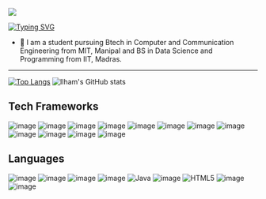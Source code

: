 ![](https://komarev.com/ghpvc/?username=ilhamalrahm)
<!-- # 👋 Hi, I’m Ilham! -->
[![Typing SVG](https://readme-typing-svg.demolab.com?font=Press+Start+2P&size=30&duration=3000&pause=1000&color=blue&width=500&height=60&lines=Hi%2C+I'm+Ilham)](https://git.io/typing-svg)

- 🌱 I am a student pursuing Btech in Computer and Communication Engineering from MIT, Manipal and BS in Data Science and Programming from IIT, Madras.
- - -

[![Top Langs](https://git-stats-ilhamalrahm.vercel.app/api/top-langs/?username=ilhamalrahm&layout=compact&langs_count=10&card_width=445px)](https://github.com/ilhamalrahm/git-stats)  ![Ilham's GitHub stats](https://git-stats-ilhamalrahm.vercel.app/api?username=ilhamalrahm&show_icons=true&theme=radical&count_private=true)

<!---
ilhamalrahm/ilhamalrahm is a ✨ special ✨ repository because its `README.md` (this file) appears on your GitHub profile.
You can click the Preview link to take a look at your changes.
--->

## Tech Frameworks
![image](https://img.shields.io/badge/MongoDB-4EA94B?style=for-the-badge&logo=mongodb&logoColor=white) ![image](https://img.shields.io/badge/Bootstrap-563D7C?style=for-the-badge&logo=bootstrap&logoColor=white) ![image](https://img.shields.io/badge/Express.js-000000?style=for-the-badge&logo=express&logoColor=white) ![image](https://img.shields.io/badge/fastapi-109989?style=for-the-badge&logo=FASTAPI&logoColor=white) ![image](https://img.shields.io/badge/Flask-000000?style=for-the-badge&logo=flask&logoColor=white) ![image](https://img.shields.io/badge/Node.js-339933?style=for-the-badge&logo=nodedotjs&logoColor=white) ![image](https://img.shields.io/badge/React-20232A?style=for-the-badge&logo=react&logoColor=61DAFB) ![image](https://img.shields.io/badge/Socket.io-010101?&style=for-the-badge&logo=Socket.io&logoColor=white) ![image](https://img.shields.io/badge/Spring-6DB33F?style=for-the-badge&logo=spring&logoColor=white) ![image](https://img.shields.io/badge/Spring_Boot-F2F4F9?style=for-the-badge&logo=spring-boot) ![image](https://img.shields.io/badge/MySQL-005C84?style=for-the-badge&logo=mysql&logoColor=white) ![image](https://img.shields.io/badge/Flutter-02569B?style=for-the-badge&logo=flutter&logoColor=white)

## Languages
![image](https://img.shields.io/badge/C-00599C?style=for-the-badge&logo=c&logoColor=white)  ![image](https://img.shields.io/badge/C%23-239120?style=for-the-badge&logo=c-sharp&logoColor=white)  ![image](https://img.shields.io/badge/C%2B%2B-00599C?style=for-the-badge&logo=c%2B%2B&logoColor=white)  ![image](https://img.shields.io/badge/CSS3-1572B6?style=for-the-badge&logo=css3&logoColor=white) ![Java](https://img.shields.io/badge/java-%23ED8B00.svg?style=for-the-badge&logo=java&logoColor=white) ![image](https://img.shields.io/badge/Dart-0175C2?style=for-the-badge&logo=dart&logoColor=white) ![HTML5](https://img.shields.io/badge/html5-%23E34F26.svg?style=for-the-badge&logo=html5&logoColor=white) ![image](https://img.shields.io/badge/JavaScript-323330?style=for-the-badge&logo=javascript&logoColor=F7DF1E) ![image](https://img.shields.io/badge/Python-FFD43B?style=for-the-badge&logo=python&logoColor=blue) 

